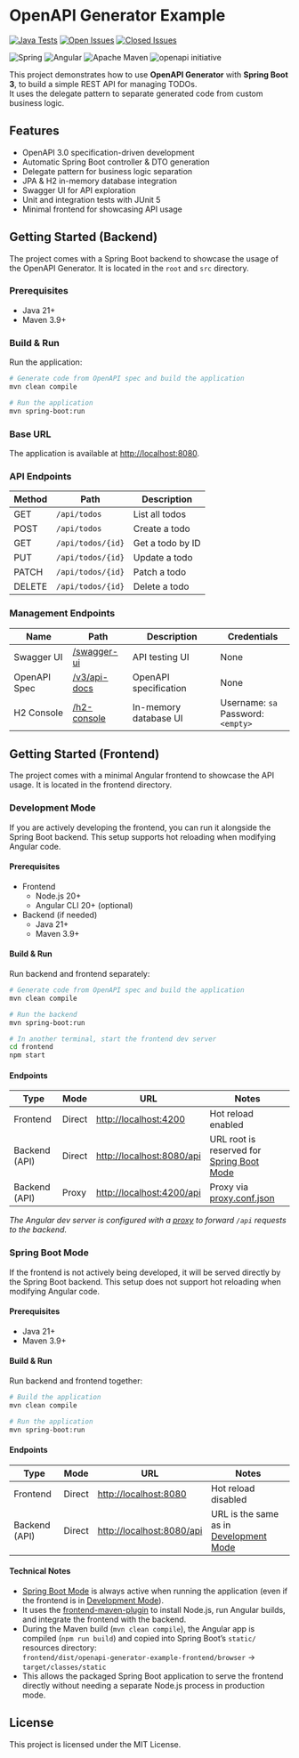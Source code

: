 # OpenAPI Generator Example
[![Java Tests](https://img.shields.io/github/actions/workflow/status/TD99/spring-boot-openapi-generator-example/java-tests.yml?label=Java%20Tests&color=%233b8640)](https://github.com/TD99/spring-boot-openapi-generator-example/actions/workflows/java-tests.yml)
[![Open Issues](https://img.shields.io/github/issues-raw/TD99/spring-boot-openapi-generator-example?label=Open%20Issues)](https://github.com/TD99/spring-boot-openapi-generator-example/issues?q=is%3Aissue%20state%3Aopen)
[![Closed Issues](https://img.shields.io/github/issues-closed-raw/TD99/spring-boot-openapi-generator-example?label=Closed%20Issues&color=%233b8640)](https://github.com/TD99/spring-boot-openapi-generator-example/issues?q=is%3Aissue%20state%3Aclosed)

![Spring](https://img.shields.io/badge/spring-%236DB33F.svg?style=flat&logo=spring&logoColor=white)
![Angular](https://img.shields.io/badge/angular-%23DD0031.svg?style=flat&logo=angular&logoColor=white)
![Apache Maven](https://img.shields.io/badge/Apache%20Maven-%23C71A36?style=flat&logo=Apache%20Maven&logoColor=white)
![openapi initiative](https://img.shields.io/badge/openapiinitiative-%23000000.svg?style=flat&logo=openapiinitiative&logoColor=white)

This project demonstrates how to use **OpenAPI Generator** with **Spring Boot 3**, to build a simple REST API for managing TODOs.  
It uses the delegate pattern to separate generated code from custom business logic.

## Features
- OpenAPI 3.0 specification-driven development
- Automatic Spring Boot controller & DTO generation
- Delegate pattern for business logic separation
- JPA & H2 in-memory database integration
- Swagger UI for API exploration
- Unit and integration tests with JUnit 5
- Minimal frontend for showcasing API usage

## Getting Started (Backend)
The project comes with a Spring Boot backend to showcase the usage of the OpenAPI Generator. It is located in the `root` and `src` directory.

### Prerequisites
- Java 21+
- Maven 3.9+

### Build & Run
Run the application: 
```bash
# Generate code from OpenAPI spec and build the application
mvn clean compile

# Run the application
mvn spring-boot:run
```

### Base URL
The application is available at [http://localhost:8080](http://localhost:8080). 

### API Endpoints
| Method | Path              | Description      |
|--------|-------------------|------------------|
| GET    | `/api/todos`      | List all todos   |
| POST   | `/api/todos`      | Create a todo    |
| GET    | `/api/todos/{id}` | Get a todo by ID |
| PUT    | `/api/todos/{id}` | Update a todo    |
| PATCH  | `/api/todos/{id}` | Patch a todo     |
| DELETE | `/api/todos/{id}` | Delete a todo    |

### Management Endpoints
| Name         | Path                                                 | Description           | Credentials                            |
|--------------|------------------------------------------------------|-----------------------|----------------------------------------|
| Swagger UI   | [/swagger-ui](http://localhost:8080/swagger-ui.html) | API testing UI        | None                                   |
| OpenAPI Spec | [/v3/api-docs](http://localhost:8080/v3/api-docs)    | OpenAPI specification | None                                   |
| H2 Console   | [/h2-console](http://localhost:8080/h2-console)      | In-memory database UI | Username: `sa`<br/>Password: `<empty>` |

## Getting Started (Frontend)
The project comes with a minimal Angular frontend to showcase the API usage. It is located in the frontend directory.  

### Development Mode
If you are actively developing the frontend, you can run it alongside the Spring Boot backend. This setup supports hot reloading when modifying Angular code.

#### Prerequisites
- Frontend
  - Node.js 20+
  - Angular CLI 20+ (optional)
- Backend (if needed)
  - Java 21+
  - Maven 3.9+

#### Build & Run
Run backend and frontend separately:
```bash
# Generate code from OpenAPI spec and build the application
mvn clean compile

# Run the backend
mvn spring-boot:run

# In another terminal, start the frontend dev server
cd frontend
npm start
```

#### Endpoints
| Type          | Mode   | URL                                                    | Notes                                                          |
|---------------|--------|--------------------------------------------------------|----------------------------------------------------------------|
| Frontend      | Direct | [http://localhost:4200](http://localhost:4200)         | Hot reload enabled                                             |
| Backend (API) | Direct | [http://localhost:8080/api](http://localhost:8080/api) | URL root is reserved for [Spring Boot Mode](#spring-boot-mode) |
| Backend (API) | Proxy  | [http://localhost:4200/api](http://localhost:4200/api) | Proxy via [proxy.conf.json](frontend/proxy.conf.json)          |

*The Angular dev server is configured with a [proxy](frontend/proxy.conf.json) to forward `/api` requests to the backend.*

### Spring Boot Mode
If the frontend is not actively being developed, it will be served directly by the Spring Boot backend. This setup does not support hot reloading when modifying Angular code.

#### Prerequisites
- Java 21+
- Maven 3.9+

#### Build & Run
Run backend and frontend together:
```bash
# Build the application
mvn clean compile

# Run the application
mvn spring-boot:run
```

#### Endpoints
| Type          | Mode   | URL                                                     | Notes                                                       |
|---------------|--------|---------------------------------------------------------|-------------------------------------------------------------|
| Frontend      | Direct | [http://localhost:8080](http://localhost:8080)          | Hot reload disabled                                         |
| Backend (API) | Direct | [http://localhost:8080/api](http://localhost:8080/api)  | URL is the same as in [Development Mode](#development-mode) |

#### Technical Notes
- [Spring Boot Mode](#spring-boot-mode) is always active when running the application (even if the frontend is in [Development Mode](#development-mode)).
- It uses the [frontend-maven-plugin](https://github.com/eirslett/frontend-maven-plugin) to install Node.js, run Angular builds, and integrate the frontend with the backend.
- During the Maven build (`mvn clean compile`), the Angular app is compiled (`npm run build`) and copied into Spring Boot’s `static/` resources directory:  
`frontend/dist/openapi-generator-example-frontend/browser` → `target/classes/static`
- This allows the packaged Spring Boot application to serve the frontend directly without needing a separate Node.js process in production mode.

## License
This project is licensed under the MIT License.
